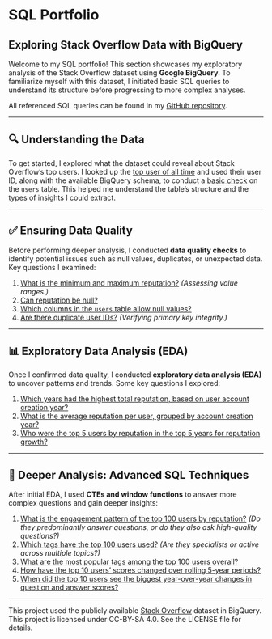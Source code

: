 # **SQL Portfolio**  

## **Exploring Stack Overflow Data with BigQuery**  

Welcome to my SQL portfolio! This section showcases my exploratory analysis of the Stack Overflow dataset using **Google BigQuery**. To familiarize myself with this dataset, I initiated basic SQL queries to understand its structure before progressing to more complex analyses.  

All referenced SQL queries can be found in my [GitHub repository](https://github.com/kim-h-l/portfolio-sql/tree/main/stackoverflow).  

---

## **🔍 Understanding the Data**  

To get started, I explored what the dataset could reveal about Stack Overflow’s top users. I looked up the [top user of all time](https://stackoverflow.com/users/22656/jon-skeet) and used their user ID, along with the available BigQuery schema, to conduct a [basic check](https://github.com/kim-h-l/portfolio-sql/blob/main/stackoverflow/001_user_data_exploration.sql) on the `users` table. This helped me understand the table’s structure and the types of insights I could extract.  

---

## **✅ Ensuring Data Quality**  

Before performing deeper analysis, I conducted **data quality checks** to identify potential issues such as null values, duplicates, or unexpected data. Key questions I examined:  

1. [What is the minimum and maximum reputation?](https://github.com/kim-h-l/portfolio-sql/blob/main/stackoverflow/002_dq_reputation_min_max.sql) *(Assessing value ranges.)*  
2. [Can reputation be null?](https://github.com/kim-h-l/portfolio-sql/blob/main/stackoverflow/003_dq_reputation_null.sql)  
3. [Which columns in the `users` table allow null values?](https://github.com/kim-h-l/portfolio-sql/blob/main/stackoverflow/004_dq_user_table_nulls.sql)  
4. [Are there duplicate user IDs?](https://github.com/kim-h-l/portfolio-sql/blob/main/stackoverflow/005_dq_user_id_dupe_check.sql) *(Verifying primary key integrity.)*  

---

## **📊 Exploratory Data Analysis (EDA)**  

Once I confirmed data quality, I conducted **exploratory data analysis (EDA)** to uncover patterns and trends. Some key questions I explored:  

1. [Which years had the highest total reputation, based on user account creation year?](https://github.com/kim-h-l/portfolio-sql/blob/main/stackoverflow/006_eda_reputation_by_year.sql)  
2. [What is the average reputation per user, grouped by account creation year?](https://github.com/kim-h-l/portfolio-sql/blob/main/stackoverflow/007_eda_avg_user_reputation.sql)  
3. [Who were the top 5 users by reputation in the top 5 years for reputation growth?](https://github.com/kim-h-l/portfolio-sql/blob/main/stackoverflow/008_eda_top_users_top_years.sql)  

---

## **🤔 Deeper Analysis: Advanced SQL Techniques**  

After initial EDA, I used **CTEs and window functions** to answer more complex questions and gain deeper insights:  

1. [What is the engagement pattern of the top 100 users by reputation?](https://github.com/kim-h-l/portfolio-sql/blob/main/stackoverflow/009_top_100_users_qa.sql) *(Do they predominantly answer questions, or do they also ask high-quality questions?)*  
2. [Which tags have the top 100 users used?](https://github.com/kim-h-l/portfolio-sql/blob/main/stackoverflow/010_top_100_users_tags.sql) *(Are they specialists or active across multiple topics?)*  
3. [What are the most popular tags among the top 100 users overall?](https://github.com/kim-h-l/portfolio-sql/blob/main/stackoverflow/011_top_100_users_top_tags.sql)  
4. [How have the top 10 users’ scores changed over rolling 5-year periods?](https://github.com/kim-h-l/portfolio-sql/blob/main/stackoverflow/012_top_10_users_rolling_scores.sql)  
5. [When did the top 10 users see the biggest year-over-year changes in question and answer scores?](https://github.com/kim-h-l/portfolio-sql/blob/main/stackoverflow/013_top_10_users_yoy_q_a_growth.sql)

___

This project used the publicly available [Stack Overflow](https://console.cloud.google.com/marketplace/product/stack-exchange/stack-overflow) dataset in BigQuery. This project is licensed under CC-BY-SA 4.0. See the LICENSE file for details.
